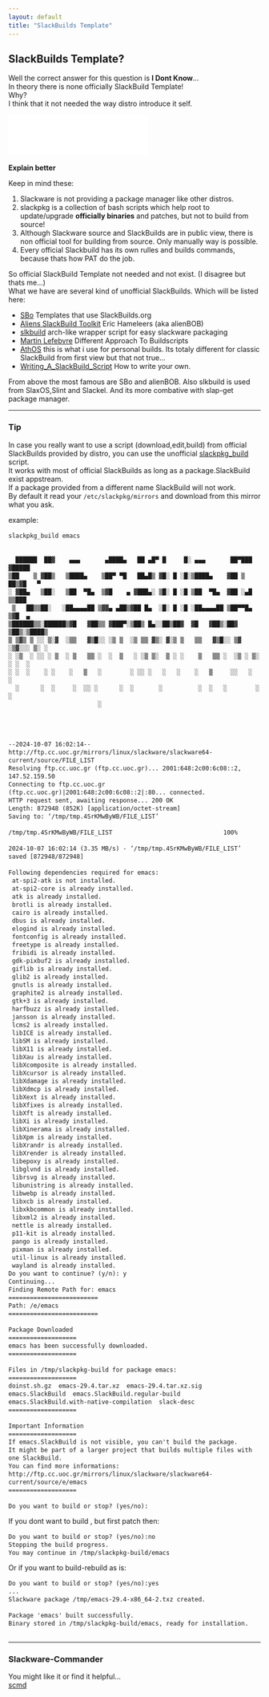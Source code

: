 ```yaml
---
layout: default
title: "SlackBuilds Template"
---
```


## SlackBuilds Template?

Well the correct answer for this question is **I Dont Know**...<br>
In theory there is none officially SlackBuild Template! <br>
Why?<br>
I think that it not needed the way distro introduce it self.<br>

![ALT](./images/slackware_whitelogo_med.png)

**Explain better**

Keep in mind these:<br>
1. Slackware is not providing a package manager like other distros. 
2. slackpkg is a collection of bash scripts which help root to update/upgrade **officially binaries** and patches, but not to build from source!
3. Although Slackware source and SlackBuilds are in public view, there is non official tool for building from source. Only manually way is possible. 
4. Every official Slackbuild has its own rulles and builds commands, because thats how PAT do the job. 


So official SlackBuild Template not needed and not exist. (I disagree but thats me...)<br>
What we have are several kind of unofficial SlackBuilds. Which will be listed here:

* [SBo](./scripts/SlackBuilds-Templates.tar.xz) Templates that use SlackBuilds.org 
* [Aliens SlackBuild Toolkit](https://alien.slackbook.org/AST/) Eric Hameleers (aka alienBOB)
* [slkbuild](https://github.com/gapan/slkbuild) arch-like wrapper script for easy slackware packaging
* [Martin Lefebvre](https://www.slackwiki.com/Different_Approach_To_Buildscripts) Different Approach To Buildscripts
* [AthOS](https://github.com/rizitis/PLASMA_WORLD) this is what i use for personal builds. Its totaly different for classic SlackBuild from first view but that not true...
* [Writing_A_SlackBuild_Script](https://www.slackwiki.com/Writing_A_SlackBuild_Script) How to write your own.

From above the most famous are SBo and alienBOB. Also slkbuild is used from SlaxOS,Slint and Slackel. And its more combative with slap-get package manager. 


---

### Tip

In case you really want to use a script (download,edit,build) from official SlackBuilds provided by distro, you can use the unofficial [slackpkg_build](./scripts/slackpkg_build.sh) script.<br>
It works with most of official SlackBuilds as long as a package.SlackBuild exist appstream.<br>
If a package provided from a different name SlackBuild will not work.<br>
By default it read your `/etc/slackpkg/mirrors` and download from this mirror what you ask.<br>

example: 
```
slackpkg_build emacs

                                                        
  ██████  ██▓    ▄▄▄       ▄████▄   ██ ▄█▀ █     █░ ▄▄▄       ██▀███  ▓█████  
▒██    ▒ ▓██▒   ▒████▄    ▒██▀ ▀█   ██▄█▒ ▓█░ █ ░█░▒████▄    ▓██ ▒ ██▒▓█   ▀  
░ ▓██▄   ▒██░   ▒██  ▀█▄  ▒▓█    ▄ ▓███▄░ ▒█░ █ ░█ ▒██  ▀█▄  ▓██ ░▄█ ▒▒███    
 ▒   ██▒▒██░   ░██▄▄▄▄██ ▒▓▓▄ ▄██▒▓██ █▄  ░█░ █ ░█ ░██▄▄▄▄██ ▒██▀▀█▄  ▒▓█  ▄   
▒██████▒▒░██████▒▓█   ▓██▒▒ ▓███▀░▒██▒ █▄░░██▒██▓  ▓█   ▓██▒░██▓ ▒██▒░▒████▒ 
▒ ▒▓▒ ▒ ░░ ▒░▓  ░▒▒   ▓▒█░░ ░▒ ▒  ░▒ ▒▒ ▓▒░ ▓░▒ ▒   ▒▒   ▓▒█░░ ▒▓ ░▒▓░░░ ▒░ ░ 
░ ░▒  ░ ░░ ░ ▒  ░ ▒   ▒▒ ░  ░  ▒   ░ ░▒ ▒░  ▒ ░ ░    ▒   ▒▒ ░  ░▒ ░ ▒░ ░ ░  ░ 
░ ░  ░    ░ ░    ░   ▒   ░        ░ ░░ ░   ░   ░    ░   ▒     ░░   ░    ░    
  ░      ░  ░     ░  ░░ ░      ░  ░       ░          ░  ░   ░        ░  ░ 
                         ░                                             
                                                                        



--2024-10-07 16:02:14--  http://ftp.cc.uoc.gr/mirrors/linux/slackware/slackware64-current/source/FILE_LIST
Resolving ftp.cc.uoc.gr (ftp.cc.uoc.gr)... 2001:648:2c00:6c08::2, 147.52.159.50
Connecting to ftp.cc.uoc.gr (ftp.cc.uoc.gr)|2001:648:2c00:6c08::2|:80... connected.
HTTP request sent, awaiting response... 200 OK
Length: 872948 (852K) [application/octet-stream]
Saving to: ‘/tmp/tmp.4SrKMwByWB/FILE_LIST’

/tmp/tmp.4SrKMwByWB/FILE_LIST                               100%

2024-10-07 16:02:14 (3.35 MB/s) - ‘/tmp/tmp.4SrKMwByWB/FILE_LIST’ saved [872948/872948]

Following dependencies required for emacs:
 at-spi2-atk is not installed.
 at-spi2-core is already installed.
 atk is already installed.
 brotli is already installed.
 cairo is already installed.
 dbus is already installed.
 elogind is already installed.
 fontconfig is already installed.
 freetype is already installed.
 fribidi is already installed.
 gdk-pixbuf2 is already installed.
 giflib is already installed.
 glib2 is already installed.
 gnutls is already installed.
 graphite2 is already installed.
 gtk+3 is already installed.
 harfbuzz is already installed.
 jansson is already installed.
 lcms2 is already installed.
 libICE is already installed.
 libSM is already installed.
 libX11 is already installed.
 libXau is already installed.
 libXcomposite is already installed.
 libXcursor is already installed.
 libXdamage is already installed.
 libXdmcp is already installed.
 libXext is already installed.
 libXfixes is already installed.
 libXft is already installed.
 libXi is already installed.
 libXinerama is already installed.
 libXpm is already installed.
 libXrandr is already installed.
 libXrender is already installed.
 libepoxy is already installed.
 libglvnd is already installed.
 librsvg is already installed.
 libunistring is already installed.
 libwebp is already installed.
 libxcb is already installed.
 libxkbcommon is already installed.
 libxml2 is already installed.
 nettle is already installed.
 p11-kit is already installed.
 pango is already installed.
 pixman is already installed.
 util-linux is already installed.
 wayland is already installed.
Do you want to continue? (y/n): y
Continuing...
Finding Remote Path for: emacs
=========================
Path: /e/emacs
=========================

Package Downloaded                                                                
===================
emacs has been successfully downloaded.
===================

Files in /tmp/slackpkg-build for package emacs:
===================
doinst.sh.gz  emacs-29.4.tar.xz  emacs-29.4.tar.xz.sig  emacs.SlackBuild  emacs.SlackBuild.regular-build  emacs.SlackBuild.with-native-compilation  slack-desc
===================

Important Information
===================
If emacs.SlackBuild is not visible, you can't build the package.
It might be part of a larger project that builds multiple files with one SlackBuild.
You can find more informations: http://ftp.cc.uoc.gr/mirrors/linux/slackware/slackware64-current/source/e/emacs
===================

Do you want to build or stop? (yes/no):

```

If you dont want to build , but first patch then:

```
Do you want to build or stop? (yes/no):no
Stopping the build progress.
You may continue in /tmp/slackpkg-build/emacs 

```

Or if you want to build-rebuild as is:

```
Do you want to build or stop? (yes/no):yes
...
Slackware package /tmp/emacs-29.4-x86_64-2.txz created.

Package 'emacs' built successfully.
Binary stored in /tmp/slackpkg-build/emacs, ready for installation.
 

```
---

### Slackware-Commander

You might like it or find it helpful... <br>
[scmd](https://github.com/rizitis/Slackware-Commander)


